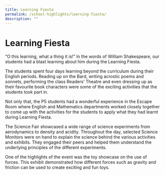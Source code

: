 ```yaml
---
title: Learning Fiesta
permalink: /school-highlights/learning-fiesta/
description: ""
---
```

# Learning Fiesta

“O this learning, what a thing it is!” In the words of William Shakespeare, our students had a blast learning about him during the Learning Fiesta. 

The students spent four days learning beyond the curriculum during their English periods. Reading up on the Bard, writing acrostic poems and sonnets, performing the class Readers’ Theatre and even dressing up as their favourite book characters were some of the exciting activities that the students took part in.

Not only that, the P5 students had a wonderful experience in the Escape Room where English and Mathematics departments worked closely together to come up with the activities for the students to apply what they had learnt during Learning Fiesta. 

The Science Fair showcased a wide range of science experiments from aerodynamics to density and acidity. Throughout the day, selected Science Monitors were on hand to explain the science behind the various activities and exhibits. They engaged their peers and helped them understand the underlying principles of the different experiments. 

One of the highlights of the event was the toy showcase on the use of forces. This exhibit demonstrated how different forces such as gravity and friction can be used to create exciting and fun toys.